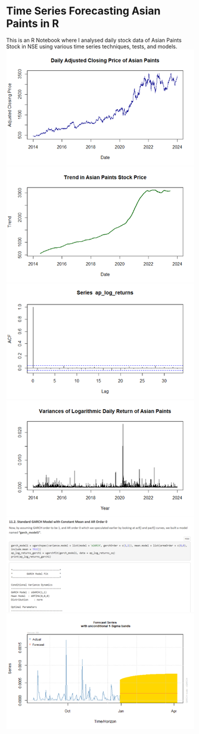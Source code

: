 # Time Series Forecasting Asian Paints in R

This is an R Notebook where I analysed daily stock data of Asian Paints Stock in NSE using various time series techniques, tests, and models.
<br>
<img src="https://raw.githubusercontent.com/Lakshay-Dhingra/Time-Series-Forecasting-Asian-Paints/master/Screenshots/img_1.png">
<br>
<img src="https://raw.githubusercontent.com/Lakshay-Dhingra/Time-Series-Forecasting-Asian-Paints/master/Screenshots/img_2.png">
<br>
<img src="https://raw.githubusercontent.com/Lakshay-Dhingra/Time-Series-Forecasting-Asian-Paints/master/Screenshots/img_3.png">
<br>
<img src="https://raw.githubusercontent.com/Lakshay-Dhingra/Time-Series-Forecasting-Asian-Paints/master/Screenshots/img_4.png">
<br>
<img src="https://raw.githubusercontent.com/Lakshay-Dhingra/Time-Series-Forecasting-Asian-Paints/master/Screenshots/img_6.png">
<br>
<img src="https://raw.githubusercontent.com/Lakshay-Dhingra/Time-Series-Forecasting-Asian-Paints/master/Screenshots/img_5.png">
<br>



